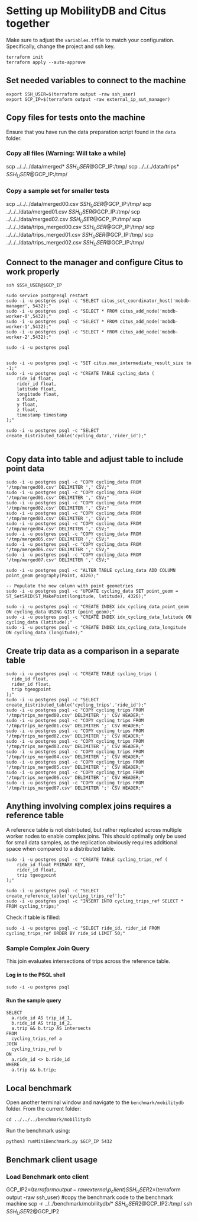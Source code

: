# Setting up MobilityDB and Citus together
Make sure to adjust the `variables.tf`file to match your configuration. Specifically, change the project and ssh key.
```
terraform init
terraform apply --auto-approve
```
## Set needed variables to connect to the machine
```
export SSH_USER=$(terraform output -raw ssh_user)
export GCP_IP=$(terraform output -raw external_ip_sut_manager)
```
## Copy files for tests onto the machine
Ensure that you have run the data preparation script found in the `data` folder.
### Copy all files (Warning: Will take a while)
scp ../../../data/merged\* $SSH_USER@$GCP_IP:/tmp/
scp ../../../data/trips\* $SSH_USER@$GCP_IP:/tmp/
### Copy a sample set for smaller tests
scp ../../../data/merged00.csv $SSH_USER@$GCP_IP:/tmp/
scp ../../../data/merged01.csv $SSH_USER@$GCP_IP:/tmp/
scp ../../../data/merged02.csv $SSH_USER@$GCP_IP:/tmp/
scp ../../../data/trips_merged00.csv $SSH_USER@$GCP_IP:/tmp/
scp ../../../data/trips_merged01.csv $SSH_USER@$GCP_IP:/tmp/
scp ../../../data/trips_merged02.csv $SSH_USER@$GCP_IP:/tmp/

## Connect to the manager and configure Citus to work properly
```
ssh $SSH_USER@$GCP_IP

sudo service postgresql restart
sudo -i -u postgres psql -c "SELECT citus_set_coordinator_host('mobdb-manager', 5432);"
sudo -i -u postgres psql -c "SELECT * FROM citus_add_node('mobdb-worker-0',5432);"
sudo -i -u postgres psql -c "SELECT * FROM citus_add_node('mobdb-worker-1',5432);"
sudo -i -u postgres psql -c "SELECT * FROM citus_add_node('mobdb-worker-2',5432);"

sudo -i -u postgres psql


sudo -i -u postgres psql -c "SET citus.max_intermediate_result_size to -1;"
sudo -i -u postgres psql -c "CREATE TABLE cycling_data (
    ride_id float,
    rider_id float,
    latitude float,
    longitude float,
    x float,
    y float,
    z float,
    timestamp timestamp
);"

sudo -i -u postgres psql -c "SELECT create_distributed_table('cycling_data','rider_id');"


```
## Copy data into table and adjust table to include point data
```
sudo -i -u postgres psql -c "COPY cycling_data FROM '/tmp/merged00.csv' DELIMITER ',' CSV;"
sudo -i -u postgres psql -c "COPY cycling_data FROM '/tmp/merged01.csv' DELIMITER ',' CSV;"
sudo -i -u postgres psql -c "COPY cycling_data FROM '/tmp/merged02.csv' DELIMITER ',' CSV;"
sudo -i -u postgres psql -c "COPY cycling_data FROM '/tmp/merged03.csv' DELIMITER ',' CSV;"
sudo -i -u postgres psql -c "COPY cycling_data FROM '/tmp/merged04.csv' DELIMITER ',' CSV;"
sudo -i -u postgres psql -c "COPY cycling_data FROM '/tmp/merged05.csv' DELIMITER ',' CSV;"
sudo -i -u postgres psql -c "COPY cycling_data FROM '/tmp/merged06.csv' DELIMITER ',' CSV;"
sudo -i -u postgres psql -c "COPY cycling_data FROM '/tmp/merged07.csv' DELIMITER ',' CSV;"

sudo -i -u postgres psql -c "ALTER TABLE cycling_data ADD COLUMN point_geom geography(Point, 4326);"

-- Populate the new column with point geometries
sudo -i -u postgres psql -c "UPDATE cycling_data SET point_geom = ST_SetSRID(ST_MakePoint(longitude, latitude), 4326);"

sudo -i -u postgres psql -c "CREATE INDEX idx_cycling_data_point_geom ON cycling_data USING GIST (point_geom);"
sudo -i -u postgres psql -c "CREATE INDEX idx_cycling_data_latitude ON cycling_data (latitude);"
sudo -i -u postgres psql -c "CREATE INDEX idx_cycling_data_longitude ON cycling_data (longitude);"

```

## Create trip data as a comparison in a separate table
```
sudo -i -u postgres psql -c "CREATE TABLE cycling_trips (
  ride_id float,
  rider_id float,
  trip tgeogpoint
);"
sudo -i -u postgres psql -c "SELECT create_distributed_table('cycling_trips','ride_id');"
sudo -i -u postgres psql -c "COPY cycling_trips FROM '/tmp/trips_merged00.csv' DELIMITER ';' CSV HEADER;"
sudo -i -u postgres psql -c "COPY cycling_trips FROM '/tmp/trips_merged01.csv' DELIMITER ';' CSV HEADER;"
sudo -i -u postgres psql -c "COPY cycling_trips FROM '/tmp/trips_merged02.csv' DELIMITER ';' CSV HEADER;"
sudo -i -u postgres psql -c "COPY cycling_trips FROM '/tmp/trips_merged03.csv' DELIMITER ';' CSV HEADER;"
sudo -i -u postgres psql -c "COPY cycling_trips FROM '/tmp/trips_merged04.csv' DELIMITER ';' CSV HEADER;"
sudo -i -u postgres psql -c "COPY cycling_trips FROM '/tmp/trips_merged05.csv' DELIMITER ';' CSV HEADER;"
sudo -i -u postgres psql -c "COPY cycling_trips FROM '/tmp/trips_merged06.csv' DELIMITER ';' CSV HEADER;"
sudo -i -u postgres psql -c "COPY cycling_trips FROM '/tmp/trips_merged07.csv' DELIMITER ';' CSV HEADER;"
```


## Anything involving complex joins requires a reference table
A reference table is not distributed, but rather replicated across multiple worker nodes to enable complex joins. This should optimally only be used for small data samples, as the replication obviously requires additional space when compared to a distributed table. 
```
sudo -i -u postgres psql -c "CREATE TABLE cycling_trips_ref (
    ride_id float PRIMARY KEY,
    rider_id float,
    trip tgeogpoint 
);"

sudo -i -u postgres psql -c "SELECT create_reference_table('cycling_trips_ref');"
sudo -i -u postgres psql -c "INSERT INTO cycling_trips_ref SELECT * FROM cycling_trips;"
``` 
Check if table is filled:
```
sudo -i -u postgres psql -c "SELECT ride_id, rider_id FROM cycling_trips_ref ORDER BY ride_id LIMIT 50;"
```
### Sample Complex Join Query 
This join evaluates intersections of trips across the reference table.
#### Log in to the PSQL shell
```
sudo -i -u postgres psql
```
#### Run the sample query 
``` 
SELECT 
  a.ride_id AS trip_id_1, 
  b.ride_id AS trip_id_2, 
  a.trip && b.trip AS intersects
FROM 
  cycling_trips_ref a
JOIN 
  cycling_trips_ref b 
ON 
  a.ride_id <> b.ride_id  
WHERE 
  a.trip && b.trip;
```

## Local benchmark
Open another terminal window and navigate to the `benchmark/mobilitydb` folder. From the current folder:
```
cd ../../../benchmark/mobilitydb
```
Run the benchmark using: 
```
python3 runMiniBenchmark.py $GCP_IP 5432
```
## Benchmark client usage

### Load Benchmark onto client
GCP_IP2=$(terraform output -raw external_ip_client)
SSH_USER2=$(terraform output -raw ssh_user)
#copy the benchmark code to the benchmark machine
scp -r ../../benchmark/mobilitydb/* $SSH_USER2@$GCP_IP2:/tmp/
ssh $SSH_USER2@$GCP_IP2

